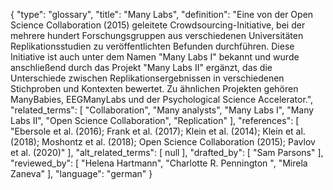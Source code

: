 {
    "type": "glossary",
    "title": "Many Labs",
    "definition": "Eine von der Open Science Collaboration (2015) geleitete Crowdsourcing-Initiative, bei der mehrere hundert Forschungsgruppen aus verschiedenen Universitäten Replikationsstudien zu veröffentlichten Befunden durchführen. Diese Initiative ist auch unter dem Namen \"Many Labs I\" bekannt und wurde anschließend durch das Projekt \"Many Labs II\" ergänzt, das die Unterschiede zwischen Replikationsergebnissen in verschiedenen Stichproben und Kontexten bewertet. Zu ähnlichen Projekten gehören ManyBabies, EEGManyLabs und der Psychological Science Accelerator.",
    "related_terms": [
        "Collaboration",
        "Many analysts",
        "Many Labs I",
        "Many Labs II",
        "Open Science Collaboration",
        "Replication"
    ],
    "references": [
        "Ebersole et al. (2016); Frank et al. (2017); Klein et al. (2014); Klein et al. (2018); Moshontz et al. (2018); Open Science Collaboration (2015); Pavlov et al. (2020)"
    ],
    "alt_related_terms": [
        null
    ],
    "drafted_by": [
        "Sam Parsons"
    ],
    "reviewed_by": [
        "Helena Hartmann",
        "Charlotte R. Pennington ",
        "Mirela Zaneva"
    ],
    "language": "german"
}

